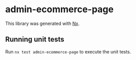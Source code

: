 # admin-ecommerce-page

This library was generated with [Nx](https://nx.dev).

## Running unit tests

Run `nx test admin-ecommerce-page` to execute the unit tests.
